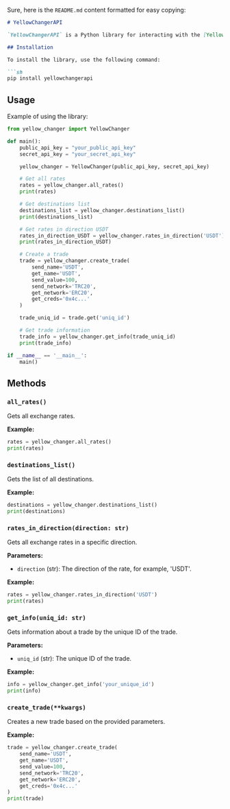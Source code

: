 Sure, here is the `README.md` content formatted for easy copying:

```markdown
# YellowChangerAPI

`YellowChangerAPI` is a Python library for interacting with the [YellowChanger](https://yellowchanger.com) service API. The library allows you to get exchange rates, create trades, and get information about trades.

## Installation

To install the library, use the following command:

```sh
pip install yellowchangerapi
```

## Usage

Example of using the library:

```python
from yellow_changer import YellowChanger

def main():
    public_api_key = "your_public_api_key"
    secret_api_key = "your_secret_api_key"

    yellow_changer = YellowChanger(public_api_key, secret_api_key)

    # Get all rates
    rates = yellow_changer.all_rates()
    print(rates)

    # Get destinations list
    destinations_list = yellow_changer.destinations_list()
    print(destinations_list)

    # Get rates in direction USDT
    rates_in_direction_USDT = yellow_changer.rates_in_direction('USDT')
    print(rates_in_direction_USDT)

    # Create a trade
    trade = yellow_changer.create_trade(
        send_name='USDT',
        get_name='USDT',
        send_value=100,
        send_network='TRC20',
        get_network='ERC20',
        get_creds='0x4c...'
    )

    trade_uniq_id = trade.get('uniq_id')

    # Get trade information
    trade_info = yellow_changer.get_info(trade_uniq_id)
    print(trade_info)

if __name__ == '__main__':
    main()
```

## Methods

### `all_rates()`

Gets all exchange rates.

**Example:**
```python
rates = yellow_changer.all_rates()
print(rates)
```

### `destinations_list()`

Gets the list of all destinations.

**Example:**
```python
destinations = yellow_changer.destinations_list()
print(destinations)
```

### `rates_in_direction(direction: str)`

Gets all exchange rates in a specific direction.

**Parameters:**
- `direction` (str): The direction of the rate, for example, 'USDT'.

**Example:**
```python
rates = yellow_changer.rates_in_direction('USDT')
print(rates)
```

### `get_info(uniq_id: str)`

Gets information about a trade by the unique ID of the trade.

**Parameters:**
- `uniq_id` (str): The unique ID of the trade.

**Example:**
```python
info = yellow_changer.get_info('your_unique_id')
print(info)
```

### `create_trade(**kwargs)`

Creates a new trade based on the provided parameters.

**Example:**
```python
trade = yellow_changer.create_trade(
    send_name='USDT',
    get_name='USDT',
    send_value=100,
    send_network='TRC20',
    get_network='ERC20',
    get_creds='0x4c...'
)
print(trade)
```
